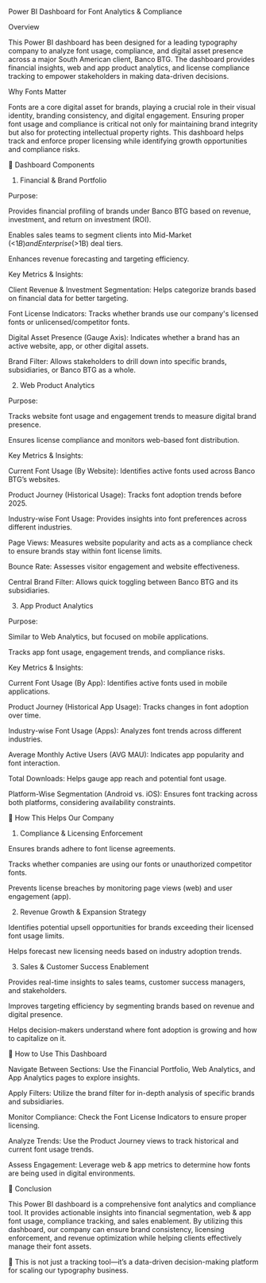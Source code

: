 Power BI Dashboard for Font Analytics & Compliance

Overview

This Power BI dashboard has been designed for a leading typography company to analyze font usage, compliance, and digital asset presence across a major South American client, Banco BTG. The dashboard provides financial insights, web and app product analytics, and license compliance tracking to empower stakeholders in making data-driven decisions.

Why Fonts Matter

Fonts are a core digital asset for brands, playing a crucial role in their visual identity, branding consistency, and digital engagement. Ensuring proper font usage and compliance is critical not only for maintaining brand integrity but also for protecting intellectual property rights. This dashboard helps track and enforce proper licensing while identifying growth opportunities and compliance risks.

📌 Dashboard Components

1. Financial & Brand Portfolio

Purpose:

Provides financial profiling of brands under Banco BTG based on revenue, investment, and return on investment (ROI).

Enables sales teams to segment clients into Mid-Market (<$1B) and Enterprise (>$1B) deal tiers.

Enhances revenue forecasting and targeting efficiency.

Key Metrics & Insights:

Client Revenue & Investment Segmentation: Helps categorize brands based on financial data for better targeting.

Font License Indicators: Tracks whether brands use our company's licensed fonts or unlicensed/competitor fonts.

Digital Asset Presence (Gauge Axis): Indicates whether a brand has an active website, app, or other digital assets.

Brand Filter: Allows stakeholders to drill down into specific brands, subsidiaries, or Banco BTG as a whole.

2. Web Product Analytics

Purpose:

Tracks website font usage and engagement trends to measure digital brand presence.

Ensures license compliance and monitors web-based font distribution.

Key Metrics & Insights:

Current Font Usage (By Website): Identifies active fonts used across Banco BTG’s websites.

Product Journey (Historical Usage): Tracks font adoption trends before 2025.

Industry-wise Font Usage: Provides insights into font preferences across different industries.

Page Views: Measures website popularity and acts as a compliance check to ensure brands stay within font license limits.

Bounce Rate: Assesses visitor engagement and website effectiveness.

Central Brand Filter: Allows quick toggling between Banco BTG and its subsidiaries.

3. App Product Analytics

Purpose:

Similar to Web Analytics, but focused on mobile applications.

Tracks app font usage, engagement trends, and compliance risks.

Key Metrics & Insights:

Current Font Usage (By App): Identifies active fonts used in mobile applications.

Product Journey (Historical App Usage): Tracks changes in font adoption over time.

Industry-wise Font Usage (Apps): Analyzes font trends across different industries.

Average Monthly Active Users (AVG MAU): Indicates app popularity and font interaction.

Total Downloads: Helps gauge app reach and potential font usage.

Platform-Wise Segmentation (Android vs. iOS): Ensures font tracking across both platforms, considering availability constraints.

📌 How This Helps Our Company

1. Compliance & Licensing Enforcement

Ensures brands adhere to font license agreements.

Tracks whether companies are using our fonts or unauthorized competitor fonts.

Prevents license breaches by monitoring page views (web) and user engagement (app).

2. Revenue Growth & Expansion Strategy

Identifies potential upsell opportunities for brands exceeding their licensed font usage limits.

Helps forecast new licensing needs based on industry adoption trends.

3. Sales & Customer Success Enablement

Provides real-time insights to sales teams, customer success managers, and stakeholders.

Improves targeting efficiency by segmenting brands based on revenue and digital presence.

Helps decision-makers understand where font adoption is growing and how to capitalize on it.

📌 How to Use This Dashboard

Navigate Between Sections: Use the Financial Portfolio, Web Analytics, and App Analytics pages to explore insights.

Apply Filters: Utilize the brand filter for in-depth analysis of specific brands and subsidiaries.

Monitor Compliance: Check the Font License Indicators to ensure proper licensing.

Analyze Trends: Use the Product Journey views to track historical and current font usage trends.

Assess Engagement: Leverage web & app metrics to determine how fonts are being used in digital environments.

📌 Conclusion

This Power BI dashboard is a comprehensive font analytics and compliance tool. It provides actionable insights into financial segmentation, web & app font usage, compliance tracking, and sales enablement. By utilizing this dashboard, our company can ensure brand consistency, licensing enforcement, and revenue optimization while helping clients effectively manage their font assets.

🚀 This is not just a tracking tool—it’s a data-driven decision-making platform for scaling our typography business.

